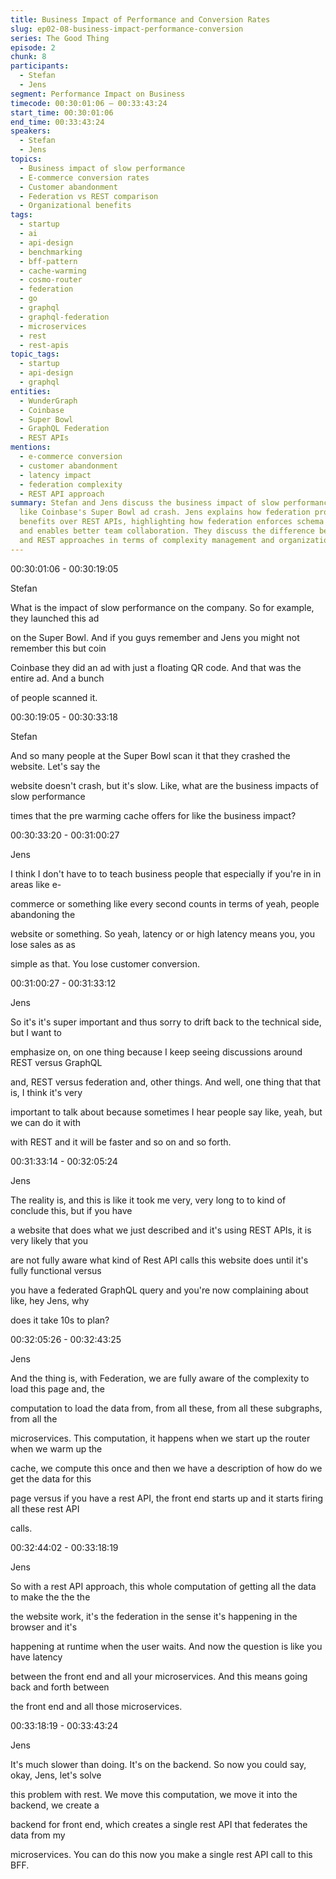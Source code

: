 ```yaml
---
title: Business Impact of Performance and Conversion Rates
slug: ep02-08-business-impact-performance-conversion
series: The Good Thing
episode: 2
chunk: 8
participants:
  - Stefan
  - Jens
segment: Performance Impact on Business
timecode: 00:30:01:06 – 00:33:43:24
start_time: 00:30:01:06
end_time: 00:33:43:24
speakers:
  - Stefan
  - Jens
topics:
  - Business impact of slow performance
  - E-commerce conversion rates
  - Customer abandonment
  - Federation vs REST comparison
  - Organizational benefits
tags:
  - startup
  - ai
  - api-design
  - benchmarking
  - bff-pattern
  - cache-warming
  - cosmo-router
  - federation
  - go
  - graphql
  - graphql-federation
  - microservices
  - rest
  - rest-apis
topic_tags:
  - startup
  - api-design
  - graphql
entities:
  - WunderGraph
  - Coinbase
  - Super Bowl
  - GraphQL Federation
  - REST APIs
mentions:
  - e-commerce conversion
  - customer abandonment
  - latency impact
  - federation complexity
  - REST API approach
summary: Stefan and Jens discuss the business impact of slow performance, using examples
  like Coinbase's Super Bowl ad crash. Jens explains how federation provides organizational
  benefits over REST APIs, highlighting how federation enforces schema transparency
  and enables better team collaboration. They discuss the difference between federation
  and REST approaches in terms of complexity management and organizational structure.
---
```


00:30:01:06 - 00:30:19:05

Stefan

What is the impact of slow performance on the company. So for example, they launched this ad

on the Super Bowl. And if you guys remember and Jens you might not remember this but coin

Coinbase they did an ad with just a floating QR code. And that was the entire ad. And a bunch

of people scanned it.

00:30:19:05 - 00:30:33:18

Stefan

And so many people at the Super Bowl scan it that they crashed the website. Let's say the

website doesn't crash, but it's slow. Like, what are the business impacts of slow performance

times that the pre warming cache offers for like the business impact?

00:30:33:20 - 00:31:00:27

Jens

I think I don't have to to teach business people that especially if you're in in areas like e-

commerce or something like every second counts in terms of yeah, people abandoning the

website or something. So yeah, latency or or high latency means you, you lose sales as as

simple as that. You lose customer conversion.

00:31:00:27 - 00:31:33:12

Jens

So it's it's super important and thus sorry to drift back to the technical side, but I want to

emphasize on, on one thing because I keep seeing discussions around REST versus GraphQL

and, REST versus federation and, other things. And well, one thing that that is, I think it's very

important to talk about because sometimes I hear people say like, yeah, but we can do it with

with REST and it will be faster and so on and so forth.

00:31:33:14 - 00:32:05:24

Jens

The reality is, and this is like it took me very, very long to to kind of conclude this, but if you have

a website that does what we just described and it's using REST APIs, it is very likely that you

are not fully aware what kind of Rest API calls this website does until it's fully functional versus

you have a federated GraphQL query and you're now complaining about like, hey Jens, why

does it take 10s to plan?

00:32:05:26 - 00:32:43:25

Jens

And the thing is, with Federation, we are fully aware of the complexity to load this page and, the

computation to load the data from, from all these, from all these subgraphs, from all the

microservices. This computation, it happens when we start up the router when we warm up the

cache, we compute this once and then we have a description of how do we get the data for this

page versus if you have a rest API, the front end starts up and it starts firing all these rest API

calls.

00:32:44:02 - 00:33:18:19

Jens

So with a rest API approach, this whole computation of getting all the data to make the the the

the website work, it's the federation in the sense it's happening in the browser and it's

happening at runtime when the user waits. And now the question is like you have latency

between the front end and all your microservices. And this means going back and forth between

the front end and all those microservices.

00:33:18:19 - 00:33:43:24

Jens

It's much slower than doing. It's on the backend. So now you could say, okay, Jens, let's solve

this problem with rest. We move this computation, we move it into the backend, we create a

backend for front end, which creates a single rest API that federates the data from my

microservices. You can do this now you make a single rest API call to this BFF. 